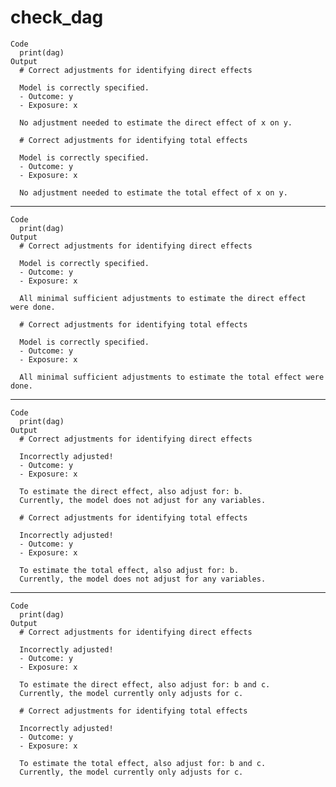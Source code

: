 # check_dag

    Code
      print(dag)
    Output
      # Correct adjustments for identifying direct effects
      
      Model is correctly specified.
      - Outcome: y
      - Exposure: x
      
      No adjustment needed to estimate the direct effect of x on y.
      
      # Correct adjustments for identifying total effects
      
      Model is correctly specified.
      - Outcome: y
      - Exposure: x
      
      No adjustment needed to estimate the total effect of x on y.
      

---

    Code
      print(dag)
    Output
      # Correct adjustments for identifying direct effects
      
      Model is correctly specified.
      - Outcome: y
      - Exposure: x
      
      All minimal sufficient adjustments to estimate the direct effect were done.
      
      # Correct adjustments for identifying total effects
      
      Model is correctly specified.
      - Outcome: y
      - Exposure: x
      
      All minimal sufficient adjustments to estimate the total effect were done.
      

---

    Code
      print(dag)
    Output
      # Correct adjustments for identifying direct effects
      
      Incorrectly adjusted!
      - Outcome: y
      - Exposure: x
      
      To estimate the direct effect, also adjust for: b.
      Currently, the model does not adjust for any variables.
      
      # Correct adjustments for identifying total effects
      
      Incorrectly adjusted!
      - Outcome: y
      - Exposure: x
      
      To estimate the total effect, also adjust for: b.
      Currently, the model does not adjust for any variables.
      

---

    Code
      print(dag)
    Output
      # Correct adjustments for identifying direct effects
      
      Incorrectly adjusted!
      - Outcome: y
      - Exposure: x
      
      To estimate the direct effect, also adjust for: b and c.
      Currently, the model currently only adjusts for c.
      
      # Correct adjustments for identifying total effects
      
      Incorrectly adjusted!
      - Outcome: y
      - Exposure: x
      
      To estimate the total effect, also adjust for: b and c.
      Currently, the model currently only adjusts for c.
      

